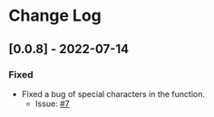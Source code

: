 # Change Log
## [0.0.8] - 2022-07-14
### Fixed
- Fixed a bug of special characters in the function. 
  - Issue: [#7](https://github.com/viniciusanchieta/generate-component-and-style/issues/7)
